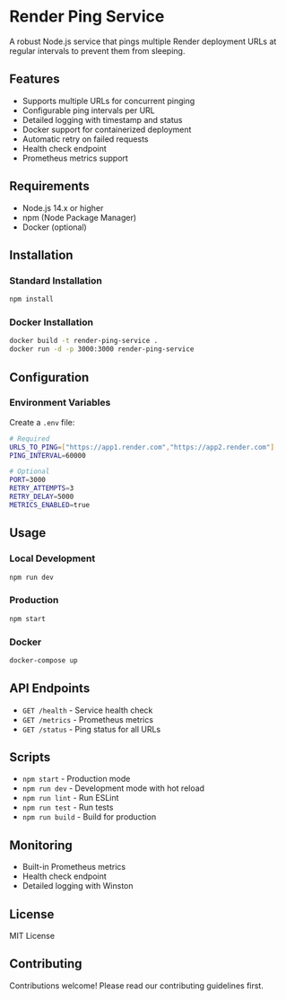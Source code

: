 # Render Ping Service

A robust Node.js service that pings multiple Render deployment URLs at regular intervals to prevent them from sleeping.

## Features
- Supports multiple URLs for concurrent pinging
- Configurable ping intervals per URL
- Detailed logging with timestamp and status
- Docker support for containerized deployment
- Automatic retry on failed requests
- Health check endpoint
- Prometheus metrics support

## Requirements
- Node.js 14.x or higher
- npm (Node Package Manager)
- Docker (optional)

## Installation

### Standard Installation
```bash
npm install
```

### Docker Installation
```bash
docker build -t render-ping-service .
docker run -d -p 3000:3000 render-ping-service
```

## Configuration

### Environment Variables
Create a `.env` file:
```bash
# Required
URLS_TO_PING=["https://app1.render.com","https://app2.render.com"]
PING_INTERVAL=60000

# Optional
PORT=3000
RETRY_ATTEMPTS=3
RETRY_DELAY=5000
METRICS_ENABLED=true
```

## Usage

### Local Development
```bash
npm run dev
```

### Production
```bash
npm start
```

### Docker
```bash
docker-compose up
```

## API Endpoints
- `GET /health` - Service health check
- `GET /metrics` - Prometheus metrics
- `GET /status` - Ping status for all URLs

## Scripts
- `npm start` - Production mode
- `npm run dev` - Development mode with hot reload
- `npm run lint` - Run ESLint
- `npm run test` - Run tests
- `npm run build` - Build for production

## Monitoring
- Built-in Prometheus metrics
- Health check endpoint
- Detailed logging with Winston

## License
MIT License

## Contributing
Contributions welcome! Please read our contributing guidelines first.